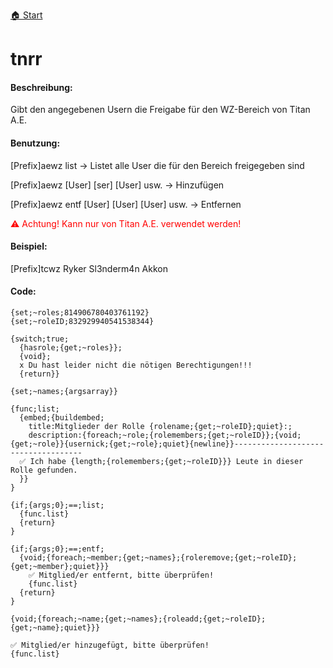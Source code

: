 [🏠 Start](https://jeanluc2305.github.io/Discord/)

# tnrr

#### Beschreibung:

Gibt den angegebenen Usern die Freigabe für den WZ-Bereich von Titan A.E.

#### Benutzung:

[Prefix]aewz list → Listet alle User die für den Bereich freigegeben sind

[Prefix]aewz [User] [ser] [User] usw. → Hinzufügen

[Prefix]aewz entf [User] [User] [User] usw. → Entfernen

<span style="color:red">⚠ Achtung! Kann nur von Titan A.E. verwendet werden!</span>

#### Beispiel:

[Prefix]tcwz Ryker Sl3nderm4n Akkon

#### Code:

```
{set;~roles;814906780403761192}
{set;~roleID;832929940541538344}

{switch;true;
  {hasrole;{get;~roles}};
  {void};
  x Du hast leider nicht die nötigen Berechtigungen!!!
  {return}}

{set;~names;{argsarray}}

{func;list;
  {embed;{buildembed;
    title:Mitglieder der Rolle {rolename;{get;~roleID};quiet}:;
    description:{foreach;~role;{rolemembers;{get;~roleID}};{void;{get;~role}}{usernick;{get;~role};quiet}{newline}}------------------------------------
  ✅ Ich habe {length;{rolemembers;{get;~roleID}}} Leute in dieser Rolle gefunden.
  }}
}

{if;{args;0};==;list;
  {func.list}
  {return}
}

{if;{args;0};==;entf;
  {void;{foreach;~member;{get;~names};{roleremove;{get;~roleID};{get;~member};quiet}}}
    ✅ Mitglied/er entfernt, bitte überprüfen!
    {func.list}
  {return}
}

{void;{foreach;~name;{get;~names};{roleadd;{get;~roleID};{get;~name};quiet}}}

✅ Mitglied/er hinzugefügt, bitte überprüfen!
{func.list}
```
